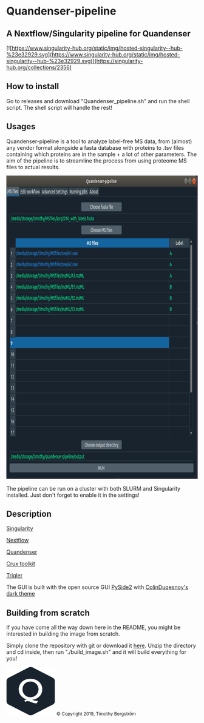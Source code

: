 # Quandenser-pipeline
## A Nextflow/Singularity pipeline for Quandenser
[![https://www.singularity-hub.org/static/img/hosted-singularity--hub-%23e32929.svg](https://www.singularity-hub.org/static/img/hosted-singularity--hub-%23e32929.svg)](https://singularity-hub.org/collections/2356)

## How to install
Go to releases and download "Quandenser_pipeline.sh" and run the shell script. The shell script will handle the rest!

## Usages
Quandenser-pipeline is a tool to analyze label-free MS data, from (almost) any vendor format alongside a fasta
database with proteins to .tsv files containing which proteins are in the sample + a lot of other parameters.
The aim of the pipeline is to streamline the process from using proteome MS files to actual results.

<img src="/images/gui.png" width="1000" height="800">


The pipeline can be run on a cluster with both SLURM and Singularity installed. Just don't forget to enable it in the
settings!


## Description
[Singularity](https://github.com/sylabs/singularity)


[Nextflow](https://github.com/nextflow-io/nextflow)


[Quandenser](https://github.com/statisticalbiotechnology/quandenser)


[Crux toolkit](https://github.com/crux-toolkit/crux-toolkit)


[Triqler](https://github.com/statisticalbiotechnology/triqler)

The GUI is built with the open source GUI [PySide2](https://pypi.org/project/PySide2/)
with [ColinDuqesnoy's dark theme](https://github.com/ColinDuquesnoy/QDarkStyleSheet)


## Building from scratch

If you have come all the way down here in the README, you might be interested in building the image from scratch.

Simply clone the repository with git or download it [here](https://github.com/statisticalbiotechnology/quandenser-pipeline/archive/master.zip). Unzip the directory and cd inside, then run "./build_image.sh" and it will build everything for you!


<img src="/images/logo.png"  width="128" height="128">
 <small>&copy; Copyright 2019, Timothy Bergström</small>
